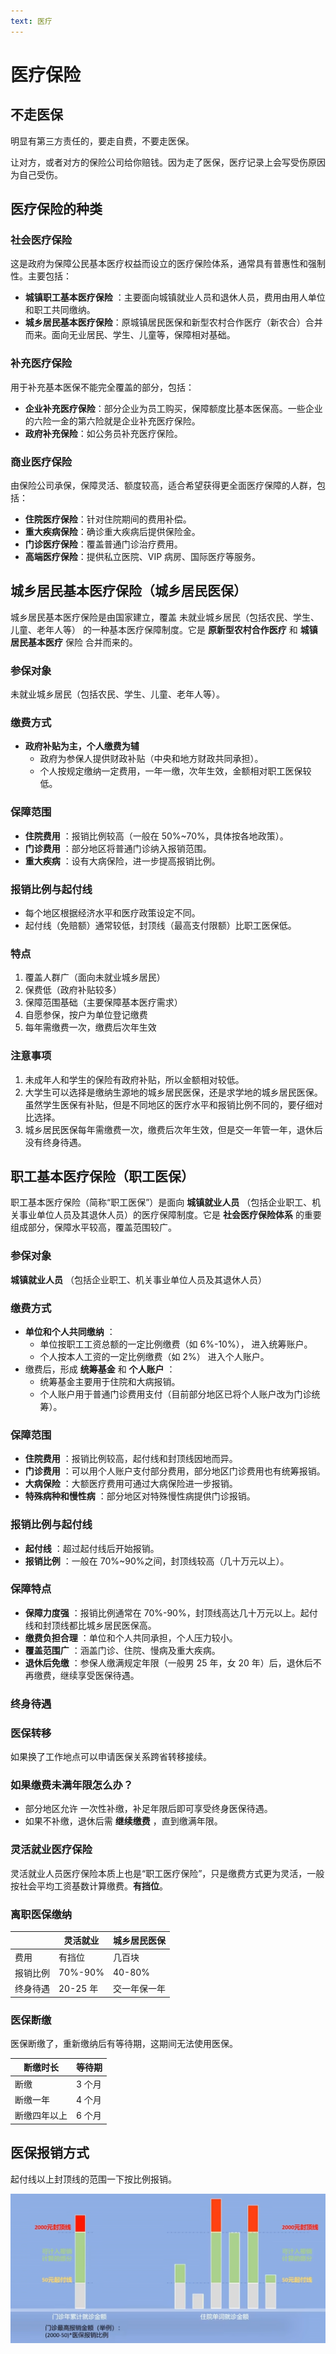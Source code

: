 ```yaml
---
text: 医疗
---
```


# 医疗保险

## 不走医保

明显有第三方责任的，要走自费，不要走医保。

让对方，或者对方的保险公司给你赔钱。因为走了医保，医疗记录上会写受伤原因为自己受伤。

## 医疗保险的种类

### 社会医疗保险

这是政府为保障公民基本医疗权益而设立的医疗保险体系，通常具有普惠性和强制性。主要包括：

-   **城镇职工基本医疗保险** ：主要面向城镇就业人员和退休人员，费用由用人单位和职工共同缴纳。
-   **城乡居民基本医疗保险**：原城镇居民医保和新型农村合作医疗（新农合）合并而来。面向无业居民、学生、儿童等，保障相对基础。

### 补充医疗保险

用于补充基本医保不能完全覆盖的部分，包括：

-   **企业补充医疗保险**：部分企业为员工购买，保障额度比基本医保高。一些企业的六险一金的第六险就是企业补充医疗保险。
-   **政府补充保险**：如公务员补充医疗保险。

### 商业医疗保险

由保险公司承保，保障灵活、额度较高，适合希望获得更全面医疗保障的人群，包括：

-   **住院医疗保险**：针对住院期间的费用补偿。
-   **重大疾病保险**：确诊重大疾病后提供保险金。
-   **门诊医疗保险**：覆盖普通门诊治疗费用。
-   **高端医疗保险**：提供私立医院、VIP 病房、国际医疗等服务。

## 城乡居民基本医疗保险（城乡居民医保）

城乡居民基本医疗保险是由国家建立，覆盖 未就业城乡居民（包括农民、学生、儿童、老年人等） 的一种基本医疗保障制度。它是 **原新型农村合作医疗** 和 **城镇居民基本医疗** 保险 合并而来的。

### 参保对象

未就业城乡居民（包括农民、学生、儿童、老年人等）。

### 缴费方式

-   **政府补贴为主，个人缴费为辅**
    -   政府为参保人提供财政补贴（中央和地方财政共同承担）。
    -   个人按规定缴纳一定费用，一年一缴，次年生效，金额相对职工医保较低。

### 保障范围

-   **住院费用** ：报销比例较高（一般在 50%~70%，具体按各地政策）。
-   **门诊费用** ：部分地区将普通门诊纳入报销范围。
-   **重大疾病** ：设有大病保险，进一步提高报销比例。

### 报销比例与起付线

-   每个地区根据经济水平和医疗政策设定不同。
-   起付线（免赔额）通常较低，封顶线（最高支付限额）比职工医保低。

### 特点

1. 覆盖人群广（面向未就业城乡居民）
2. 保费低（政府补贴较多）
3. 保障范围基础（主要保障基本医疗需求）
4. 自愿参保，按户为单位登记缴费
5. 每年需缴费一次，缴费后次年生效

### 注意事项

1. 未成年人和学生的保险有政府补贴，所以金额相对较低。
2. 大学生可以选择是缴纳生源地的城乡居民医保，还是求学地的城乡居民医保。虽然学生医保有补贴，但是不同地区的医疗水平和报销比例不同的，要仔细对比选择。
3. 城乡居民医保每年需缴费一次，缴费后次年生效，但是交一年管一年，退休后没有终身待遇。

## 职工基本医疗保险（职工医保）

职工基本医疗保险（简称“职工医保”）是面向 **城镇就业人员** （包括企业职工、机关事业单位人员及其退休人员）的医疗保障制度。它是 **社会医疗保险体系** 的重要组成部分，保障水平较高，覆盖范围较广。

### 参保对象

**城镇就业人员** （包括企业职工、机关事业单位人员及其退休人员）

### 缴费方式

-   **单位和个人共同缴纳** ：
    -   单位按职工工资总额的一定比例缴费（如 6%-10%）， 进入统筹账户。
    -   个人按本人工资的一定比例缴费（如 2%） 进入个人账户。
-   缴费后，形成 **统筹基金** 和 **个人账户** ：
    -   统筹基金主要用于住院和大病报销。
    -   个人账户用于普通门诊费用支付（目前部分地区已将个人账户改为门诊统筹）。

### 保障范围

-   **住院费用** ：报销比例较高，起付线和封顶线因地而异。
-   **门诊费用** ：可以用个人账户支付部分费用，部分地区门诊费用也有统筹报销。
-   **大病保险** ：大额医疗费用可通过大病保险进一步报销。
-   **特殊病种和慢性病** ：部分地区对特殊慢性病提供门诊报销。

### 报销比例与起付线

-   **起付线** ：超过起付线后开始报销。
-   **报销比例** ：一般在 70%~90%之间，封顶线较高（几十万元以上）。

### 保障特点

-   **保障力度强** ：报销比例通常在 70%-90%，封顶线高达几十万元以上。起付线和封顶线都比城乡居民医保高。
-   **缴费负担合理** ：单位和个人共同承担，个人压力较小。
-   **覆盖范围广** ：涵盖门诊、住院、慢病及重大疾病。
-   **退休后免缴** ：参保人缴满规定年限（一般男 25 年，女 20 年）后，退休后不再缴费，继续享受医保待遇。

### 终身待遇

### 医保转移

如果换了工作地点可以申请医保关系跨省转移接续。

### 如果缴费未满年限怎么办？

-   部分地区允许 一次性补缴，补足年限后即可享受终身医保待遇。
-   如果不补缴，退休后需 **继续缴费** ，直到缴满年限。

### 灵活就业医疗保险

灵活就业人员医疗保险本质上也是“职工医疗保险”，只是缴费方式更为灵活，一般按社会平均工资基数计算缴费。**有挡位**。

### 离职医保缴纳

|          | 灵活就业 | 城乡居民医保 |
| -------- | -------- | ------------ |
| 费用     | 有挡位   | 几百块       |
| 报销比例 | 70%-90%  | 40-80%       |
| 终身待遇 | 20-25 年 | 交一年保一年 |

### 医保断缴

医保断缴了，重新缴纳后有等待期，这期间无法使用医保。

| 断缴时长     | 等待期 |
| ------------ | ------ |
| 断缴         | 3 个月 |
| 断缴一年     | 4 个月 |
| 断缴四年以上 | 6 个月 |

## 医保报销方式

起付线以上封顶线的范围一下按比例报销。

![1748180878340](./.assets/105.1.1_HealthInsurance/images/1748180878340.png)

